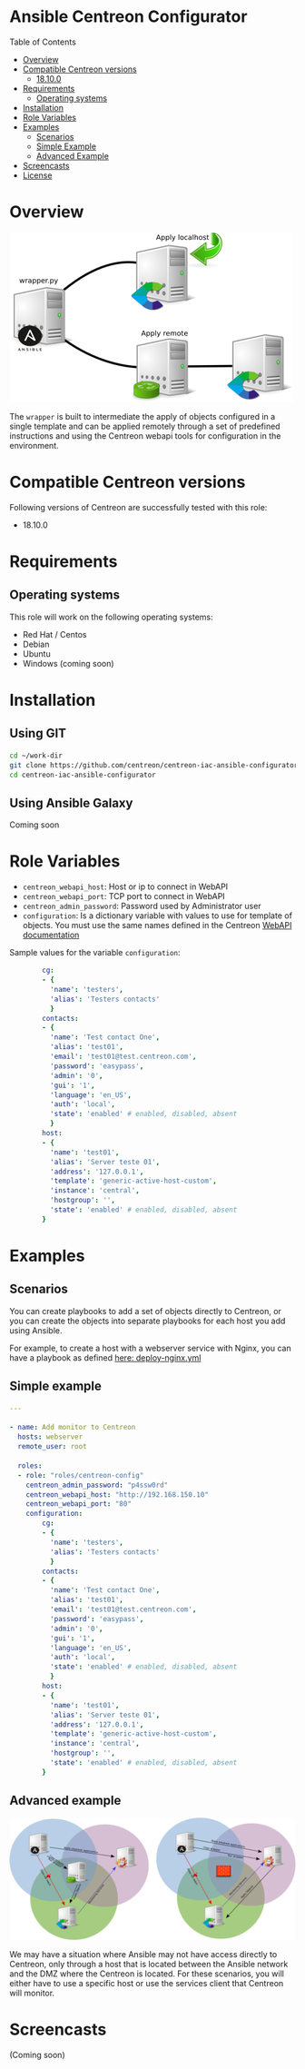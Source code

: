 # Ansible Centreon Configurator

Table of Contents

- [Overview](#overview)
- [Compatible Centreon versions](#compatible-centreon-versions)
  * [18.10.0](#18.10.0)
- [Requirements](#requirements)
  * [Operating systems](#operating-systems)
- [Installation](#installation)
- [Role Variables](#role-variables)
- [Examples](#examples)
  * [Scenarios](#scenarios)
  * [Simple Example](#simple-example)
  * [Advanced Example](#advanced-example)
- [Screencasts](#screencasts)
- [License](LICENSE)

# Overview

![wrapper diagram](docs/images/wrapper_diagram.png)

The `wrapper` is built to intermediate the apply of objects configured in a single template and can be applied remotely through a set of predefined instructions and using the Centreon webapi tools for configuration in the environment.

# Compatible Centreon versions

Following versions of Centreon are successfully tested with this role:
 * 18.10.0



# Requirements

## Operating systems

This role will work on the following operating systems:

 * Red Hat / Centos
 * Debian
 * Ubuntu
 * Windows (coming soon)

# Installation

## Using GIT

```bash
cd ~/work-dir
git clone https://github.com/centreon/centreon-iac-ansible-configurator.git
cd centreon-iac-ansible-configurator
```

## Using Ansible Galaxy

Coming soon

# Role Variables

* `centreon_webapi_host`: Host or ip to connect in WebAPI
* `centreon_webapi_port`: TCP port to connect in WebAPI
* `centreon_admin_password`: Password used by Administrator user
* `configuration`: Is a dictionary variable with values to use for template of objects. You must use the same names defined in the Centreon [WebAPI documentation](https://documentation.centreon.com/docs/centreon/en/latest/api/clapi/objects/index.html)

Sample values for the variable `configuration`:
```yaml
        cg:
        - {
          'name': 'testers',
          'alias': 'Testers contacts'
          }
        contacts:
        - {
          'name': 'Test contact One',
          'alias': 'test01',
          'email': 'test01@test.centreon.com',
          'password': 'easypass',
          'admin': '0',
          'gui': '1',
          'language': 'en_US',
          'auth': 'local',
          'state': 'enabled' # enabled, disabled, absent
          }
        host:
        - {
          'name': 'test01',
          'alias': 'Server teste 01',
          'address': '127.0.0.1',
          'template': 'generic-active-host-custom',
          'instance': 'central',
          'hostgroup': '',
          'state': 'enabled' # enabled, disabled, absent
        }
```

# Examples

## Scenarios

You can create playbooks to add a set of objects directly to Centreon, or you can create the objects into separate playbooks for each host you add using Ansible.

For example, to create a host with a webserver service with Nginx, you can have a playbook as defined [here: deploy-nginx.yml](deploy-nginx.yml)

## Simple example

```yaml
---

- name: Add monitor to Centreon
  hosts: webserver
  remote_user: root

  roles:
  - role: "roles/centreon-config"
    centreon_admin_password: "p4ssw0rd"
    centreon_webapi_host: "http://192.168.150.10"
    centreon_webapi_port: "80"
    configuration:
        cg:
        - {
          'name': 'testers',
          'alias': 'Testers contacts'
          }
        contacts:
        - {
          'name': 'Test contact One',
          'alias': 'test01',
          'email': 'test01@test.centreon.com',
          'password': 'easypass',
          'admin': '0',
          'gui': '1',
          'language': 'en_US',
          'auth': 'local',
          'state': 'enabled' # enabled, disabled, absent
          }
        host:
        - {
          'name': 'test01',
          'alias': 'Server teste 01',
          'address': '127.0.0.1',
          'template': 'generic-active-host-custom',
          'instance': 'central',
          'hostgroup': '',
          'state': 'enabled' # enabled, disabled, absent
        }
```

## Advanced example

![wrapper diagram](docs/images/wrapper_with_proxy.png)

We may have a situation where Ansible may not have access directly to Centreon, only through a host that is located between the Ansible network and the DMZ where the Centreon is located. For these scenarios, you will either have to use a specific host or use the services client that Centreon will monitor.

# Screencasts

(Coming soon)
